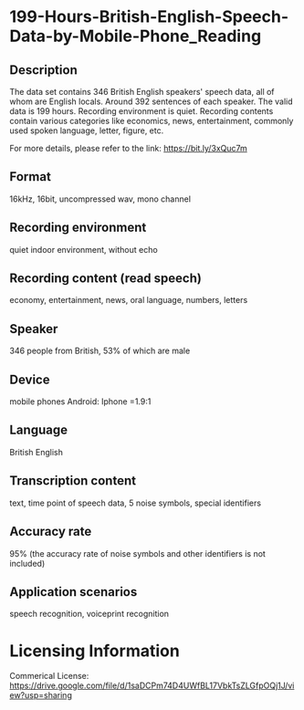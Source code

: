 # 199-Hours-British-English-Speech-Data-by-Mobile-Phone_Reading


## Description
The data set contains 346 British English speakers' speech data, all of whom are English locals. Around 392 sentences of each speaker. The valid data is 199 hours. Recording environment is quiet. Recording contents contain various categories like economics, news, entertainment, commonly used spoken language, letter, figure, etc.

For more details, please refer to the link: https://bit.ly/3xQuc7m

## Format
16kHz, 16bit, uncompressed wav, mono channel

## Recording environment
quiet indoor environment, without echo

## Recording content (read speech)
economy, entertainment, news, oral language, numbers, letters

## Speaker
346 people from British, 53% of which are male

## Device
mobile phones Android: Iphone =1.9:1

## Language
British English

## Transcription content
text, time point of speech data, 5 noise symbols, special identifiers

## Accuracy rate
95% (the accuracy rate of noise symbols and other identifiers is not included)

## Application scenarios
speech recognition, voiceprint recognition

# Licensing Information
Commerical License: https://drive.google.com/file/d/1saDCPm74D4UWfBL17VbkTsZLGfpOQj1J/view?usp=sharing
